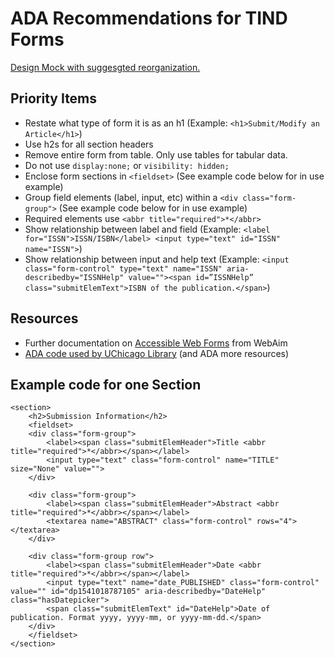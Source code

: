 # ADA Recommendations for TIND Forms
[Design Mock with suggesgted reorganization.](https://uchicago-library.github.io/tind/SubmitObject.html)

## Priority Items
- Restate what type of form it is as an h1 (Example: `<h1>Submit/Modify an Article</h1>`)
- Use h2s for all section headers
- Remove entire form from table. Only use tables for tabular data.
- Do not use `display:none;` or `visibility: hidden;`
- Enclose form sections in `<fieldset>` (See example code below for in use example)
- Group field elements (label, input, etc) within a `<div class="form-group">` (See example code below for in use example)
- Required elements use `<abbr title="required">*</abbr>`
- Show relationship between label and field (Example: `<label for="ISSN">ISSN/ISBN</label> <input type="text" id="ISSN" name="ISSN">`)
- Show relationship between input and help text (Example: `<input class="form-control" type="text" name="ISSN" aria-describedby="ISSNHelp" value=""><span id=”ISSNHelp” class="submitElemText">ISBN of the publication.</span>`)

## Resources
- Further documentation on [Accessible Web Forms](https://webaim.org/techniques/forms/controls) from WebAim
- [ADA code used by UChicago Library](https://github.com/uchicago-library/uchicago-library.github.io/blob/master/docs/code-resources.md) (and ADA more resources)

## Example code for one Section
```
<section>
    <h2>Submission Information</h2>
    <fieldset>
	<div class="form-group">
		<label><span class="submitElemHeader">Title <abbr title="required">*</abbr></span></label>
		<input type="text" class="form-control" name="TITLE" size="None" value="">
	</div>

	<div class="form-group">
		<label><span class="submitElemHeader">Abstract <abbr title="required">*</abbr></span></label>
		<textarea name="ABSTRACT" class="form-control" rows="4"></textarea>
	</div>

	<div class="form-group row">
		<label><span class="submitElemHeader">Date <abbr title="required">*</abbr></span></label>
		<input type="text" name="date_PUBLISHED" class="form-control" value="" id="dp1541018787105" aria-describedby="DateHelp" class="hasDatepicker">
		<span class="submitElemText" id="DateHelp">Date of publication. Format yyyy, yyyy-mm, or yyyy-mm-dd.</span>
	</div>
	</fieldset>
</section>
```
